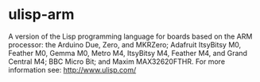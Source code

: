 # ulisp-arm
A version of the Lisp programming language for boards based on the ARM processor: the Arduino Due, Zero, and MKRZero; Adafruit ItsyBitsy M0, Feather M0, Gemma M0, Metro M4, ItsyBitsy M4, Feather M4, and Grand Central M4; BBC Micro Bit; and Maxim MAX32620FTHR.
For more information see:
http://www.ulisp.com/
